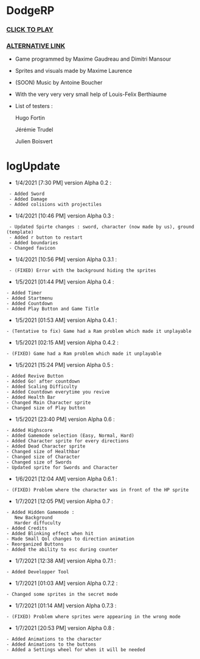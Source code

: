 # DodgeRP
###                                                                [CLICK TO PLAY](https://lesgrailleurs.github.io/DodgeRP)
###                                                                 [ALTERNATIVE LINK](https://lesgrailleurs.github.io/DodgeRP/index.html)
- Game programmed by Maxime Gaudreau and Dimitri Mansour
- Sprites and visuals made by Maxime Laurence
- (SOON) Music by Antoine Boucher
- With the very very very small help of Louis-Felix Berthiaume
- List of testers :

   Hugo Fortin
 
   Jérémie Trudel
 
   Julien Boisvert

# logUpdate
- 1/4/2021 [7:30 PM] version Alpha 0.2 :
```
 - Added Sword
 - Added Damage
 - Added colisions with projectiles
 ```
- 1/4/2021 [10:46 PM] version Alpha 0.3 :
```
 - Updated Spirte changes : sword, character (now made by us), ground (template)
 - Added r button to restart
 - Added boundaries
 - Changed favicon
 ```
- 1/4/2021 [10:56 PM] version Alpha 0.3.1 :
```
 - (FIXED) Error with the background hiding the sprites
```
- 1/5/2021 [01:44 PM] version Alpha 0.4 :
```
- Added Timer
- Added Startmenu
- Added Countdown
- Added Play Button and Game Title
```
- 1/5/2021 [01:53 AM] version Alpha 0.4.1 :
```
- (Tentative to fix) Game had a Ram problem which made it unplayable
```
- 1/5/2021 [02:15 AM] version Alpha 0.4.2 :
```
- (FIXED) Game had a Ram problem which made it unplayable
```
- 1/5/2021 [15:24 PM] version Alpha 0.5 :
```
- Added Revive Button
- Added Go! after countdown
- Added Scaling Difficulty
- Added Countdown everytime you revive
- Added Health Bar
- Changed Main Character sprite
- Changed size of Play button
```
- 1/5/2021 [23:40 PM] version Alpha 0.6 :
```
- Added Highscore
- Added Gamemode selection (Easy, Normal, Hard)
- Added Character sprite for every directions
- Added Dead Character sprite
- Changed size of Healthbar
- Changed size of Character
- Changed size of Swords
- Updated sprite for Swords and Character
```
- 1/6/2021 [12:04 AM] version Alpha 0.6.1 :
```
- (FIXED) Problem where the character was in front of the HP sprite
```
- 1/7/2021 [12:05 PM] version Alpha 0.7 :
```
- Added Hidden Gamemode :
   New Background
   Harder diffuculty
- Added Credits
- Added Blinking effect when hit 
- Made Small Qol changes to direction animation
- Reorganized Buttons
- Added the ability to esc during counter
```
- 1/7/2021 [12:38 AM] version Alpha 0.7.1 :
```
- Added Developper Tool
```
- 1/7/2021 [01:03 AM] version Alpha 0.7.2 :
```
- Changed some sprites in the secret mode
```
- 1/7/2021 [01:14 AM] version Alpha 0.7.3 :
```
- (FIXED) Problem where sprites were appearing in the wrong mode
```
- 1/7/2021 [20:53 PM] version Alpha 0.8 :
```
- Added Animations to the character 
- Added Animations to the buttons 
- Added a Settings wheel for when it will be needed
```
